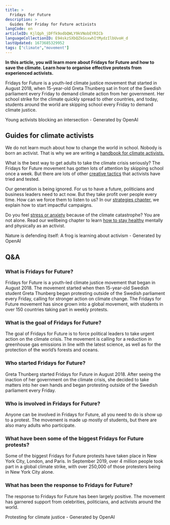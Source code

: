 ```yaml
---
title: >
  Fridays for Future
description: >
  Guides for Friday for Future activists
langCode: en
articleID: KjlQph_jDFfk9odbQWLY9kVNobEYRICb
languageCollectionID: E94skzSXbQZkGsxwhItMydzIlbUvoH_d
lastUpdated: 1673685329952
tags: ["climate","movement"]
---
```


**In this article, you will learn more about Fridays for Future and how to save the climate. Learn how to organise effective protests from experienced activists.**

Fridays for Future is a youth-led climate justice movement that started in August 2018, when 15-year-old Greta Thunberg sat in front of the Swedish parliament every Friday to demand climate action from her government. Her school strike for the climate quickly spread to other countries, and today, students around the world are skipping school every Friday to demand climate justice.

<div><figcaption>Young activists blocking an intersection - Generated by OpenAI</figcaption></div>

## **Guides for climate activists**

We do not learn much about how to change the world in school. Nobody is born an activist. That is why we are writing a [handbook for climate activists.](/campaigns/climate)

What is the best way to get adults to take the climate crisis seriously? The Fridays for Future movement has gotten lots of attention by skipping school once a week. But there are lots of other [creative tactics](/tactics) that activists have tried and tested.

Our generation is being ignored. For us to have a future, politicians and business leaders need to act now. But they take profit over people every time. How can we force them to listen to us? In our [strategies chapter](/strategy), we explain how to start impactful campaigns.

Do you feel [stress or anxiety](/wellbeing/climate) because of the climate catastrophe? You are not alone. Read our wellbeing chapter to learn [how to stay healthy](/wellbeing) mentally and physically as an activist.

<div><figcaption>Nature is defending itself: A frog is learning about activism - Generated by OpenAI</figcaption></div>

## Q&A

### What is Fridays for Future?

Fridays for Future is a youth-led climate justice movement that began in August 2018. The movement started when then 15-year-old Swedish student Greta Thunberg began protesting outside of the Swedish parliament every Friday, calling for stronger action on climate change. The Fridays for Future movement has since grown into a global movement, with students in over 150 countries taking part in weekly protests.

### What is the goal of Fridays for Future?

The goal of Fridays for Future is to force political leaders to take urgent action on the climate crisis. The movement is calling for a reduction in greenhouse gas emissions in line with the latest science, as well as for the protection of the world’s forests and oceans.

### Who started Fridays for Future?

Greta Thunberg started Fridays for Future in August 2018. After seeing the inaction of her government on the climate crisis, she decided to take matters into her own hands and began protesting outside of the Swedish parliament every Friday.

### Who is involved in Fridays for Future?

Anyone can be involved in Fridays for Future, all you need to do is show up to a protest. The movement is made up mostly of students, but there are also many adults who participate.

### What have been some of the biggest Fridays for Future protests?

Some of the biggest Fridays for Future protests have taken place in New York City, London, and Paris. In September 2019, over 4 million people took part in a global climate strike, with over 250,000 of those protesters being in New York City alone.

### What has been the response to Fridays for Future?

The response to Fridays for Future has been largely positive. The movement has garnered support from celebrities, politicians, and activists around the world.

<div><figcaption>Protesting for climate justice - Generated by OpenAI</figcaption></div>